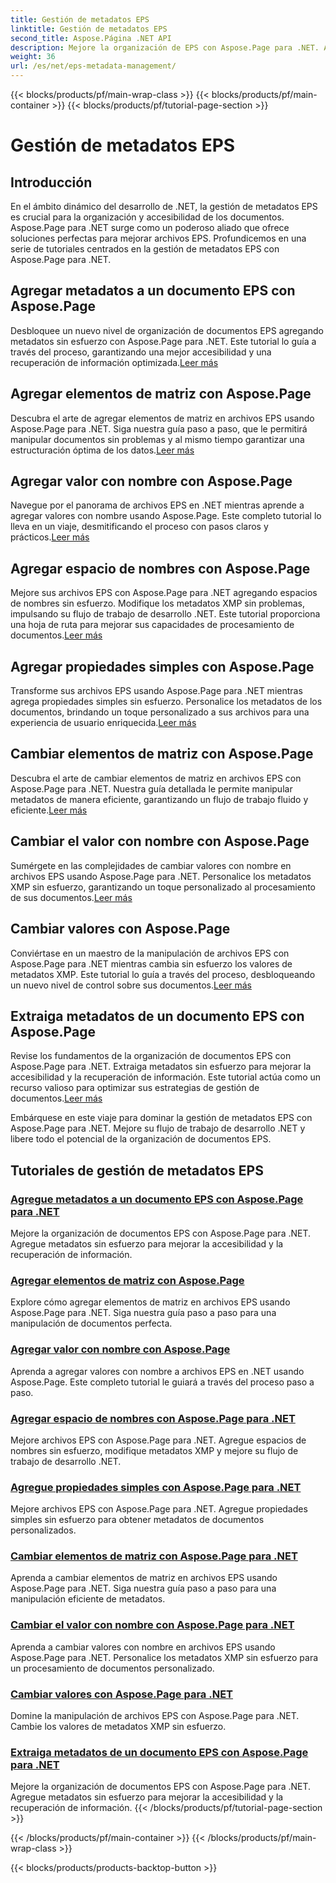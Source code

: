 ```yaml
---
title: Gestión de metadatos EPS
linktitle: Gestión de metadatos EPS
second_title: Aspose.Página .NET API
description: Mejore la organización de EPS con Aspose.Page para .NET. Agregue metadatos sin esfuerzo para mejorar la accesibilidad. Explore los tutoriales de gestión de metadatos EPS.
weight: 36
url: /es/net/eps-metadata-management/
---
```


{{< blocks/products/pf/main-wrap-class >}}
{{< blocks/products/pf/main-container >}}
{{< blocks/products/pf/tutorial-page-section >}}

# Gestión de metadatos EPS


## Introducción

En el ámbito dinámico del desarrollo de .NET, la gestión de metadatos EPS es crucial para la organización y accesibilidad de los documentos. Aspose.Page para .NET surge como un poderoso aliado que ofrece soluciones perfectas para mejorar archivos EPS. Profundicemos en una serie de tutoriales centrados en la gestión de metadatos EPS con Aspose.Page para .NET.

## Agregar metadatos a un documento EPS con Aspose.Page
Desbloquee un nuevo nivel de organización de documentos EPS agregando metadatos sin esfuerzo con Aspose.Page para .NET. Este tutorial lo guía a través del proceso, garantizando una mejor accesibilidad y una recuperación de información optimizada.[Leer más](./add-metadata-to-eps-document/)

## Agregar elementos de matriz con Aspose.Page
 Descubra el arte de agregar elementos de matriz en archivos EPS usando Aspose.Page para .NET. Siga nuestra guía paso a paso, que le permitirá manipular documentos sin problemas y al mismo tiempo garantizar una estructuración óptima de los datos.[Leer más](./modify-eps-metadata-add-array-items/)

## Agregar valor con nombre con Aspose.Page
 Navegue por el panorama de archivos EPS en .NET mientras aprende a agregar valores con nombre usando Aspose.Page. Este completo tutorial lo lleva en un viaje, desmitificando el proceso con pasos claros y prácticos.[Leer más](./modify-eps-metadata-add-named-value/)

## Agregar espacio de nombres con Aspose.Page
 Mejore sus archivos EPS con Aspose.Page para .NET agregando espacios de nombres sin esfuerzo. Modifique los metadatos XMP sin problemas, impulsando su flujo de trabajo de desarrollo .NET. Este tutorial proporciona una hoja de ruta para mejorar sus capacidades de procesamiento de documentos.[Leer más](./modify-eps-metadata-add-namespace/)

## Agregar propiedades simples con Aspose.Page
 Transforme sus archivos EPS usando Aspose.Page para .NET mientras agrega propiedades simples sin esfuerzo. Personalice los metadatos de los documentos, brindando un toque personalizado a sus archivos para una experiencia de usuario enriquecida.[Leer más](./modify-eps-metadata-add-simple-properties/)

## Cambiar elementos de matriz con Aspose.Page
 Descubra el arte de cambiar elementos de matriz en archivos EPS con Aspose.Page para .NET. Nuestra guía detallada le permite manipular metadatos de manera eficiente, garantizando un flujo de trabajo fluido y eficiente.[Leer más](./modify-eps-metadata-change-array-items/)

## Cambiar el valor con nombre con Aspose.Page
 Sumérgete en las complejidades de cambiar valores con nombre en archivos EPS usando Aspose.Page para .NET. Personalice los metadatos XMP sin esfuerzo, garantizando un toque personalizado al procesamiento de sus documentos.[Leer más](./modify-eps-metadata-change-named-value/)

## Cambiar valores con Aspose.Page
 Conviértase en un maestro de la manipulación de archivos EPS con Aspose.Page para .NET mientras cambia sin esfuerzo los valores de metadatos XMP. Este tutorial lo guía a través del proceso, desbloqueando un nuevo nivel de control sobre sus documentos.[Leer más](./modify-eps-metadata-change-values/)

## Extraiga metadatos de un documento EPS con Aspose.Page
 Revise los fundamentos de la organización de documentos EPS con Aspose.Page para .NET. Extraiga metadatos sin esfuerzo para mejorar la accesibilidad y la recuperación de información. Este tutorial actúa como un recurso valioso para optimizar sus estrategias de gestión de documentos.[Leer más](./extract-metadata-from-eps-document/)

Embárquese en este viaje para dominar la gestión de metadatos EPS con Aspose.Page para .NET. Mejore su flujo de trabajo de desarrollo .NET y libere todo el potencial de la organización de documentos EPS.
## Tutoriales de gestión de metadatos EPS
### [Agregue metadatos a un documento EPS con Aspose.Page para .NET](./add-metadata-to-eps-document/)
Mejore la organización de documentos EPS con Aspose.Page para .NET. Agregue metadatos sin esfuerzo para mejorar la accesibilidad y la recuperación de información.
### [Agregar elementos de matriz con Aspose.Page](./modify-eps-metadata-add-array-items/)
Explore cómo agregar elementos de matriz en archivos EPS usando Aspose.Page para .NET. Siga nuestra guía paso a paso para una manipulación de documentos perfecta.
### [Agregar valor con nombre con Aspose.Page](./modify-eps-metadata-add-named-value/)
Aprenda a agregar valores con nombre a archivos EPS en .NET usando Aspose.Page. Este completo tutorial le guiará a través del proceso paso a paso.
### [Agregar espacio de nombres con Aspose.Page para .NET](./modify-eps-metadata-add-namespace/)
Mejore archivos EPS con Aspose.Page para .NET. Agregue espacios de nombres sin esfuerzo, modifique metadatos XMP y mejore su flujo de trabajo de desarrollo .NET.
### [Agregue propiedades simples con Aspose.Page para .NET](./modify-eps-metadata-add-simple-properties/)
Mejore archivos EPS con Aspose.Page para .NET. Agregue propiedades simples sin esfuerzo para obtener metadatos de documentos personalizados.
### [Cambiar elementos de matriz con Aspose.Page para .NET](./modify-eps-metadata-change-array-items/)
Aprenda a cambiar elementos de matriz en archivos EPS usando Aspose.Page para .NET. Siga nuestra guía paso a paso para una manipulación eficiente de metadatos.
### [Cambiar el valor con nombre con Aspose.Page para .NET](./modify-eps-metadata-change-named-value/)
Aprenda a cambiar valores con nombre en archivos EPS usando Aspose.Page para .NET. Personalice los metadatos XMP sin esfuerzo para un procesamiento de documentos personalizado.
### [Cambiar valores con Aspose.Page para .NET](./modify-eps-metadata-change-values/)
Domine la manipulación de archivos EPS con Aspose.Page para .NET. Cambie los valores de metadatos XMP sin esfuerzo.
### [Extraiga metadatos de un documento EPS con Aspose.Page para .NET](./extract-metadata-from-eps-document/)
Mejore la organización de documentos EPS con Aspose.Page para .NET. Agregue metadatos sin esfuerzo para mejorar la accesibilidad y la recuperación de información.
{{< /blocks/products/pf/tutorial-page-section >}}

{{< /blocks/products/pf/main-container >}}
{{< /blocks/products/pf/main-wrap-class >}}

{{< blocks/products/products-backtop-button >}}

